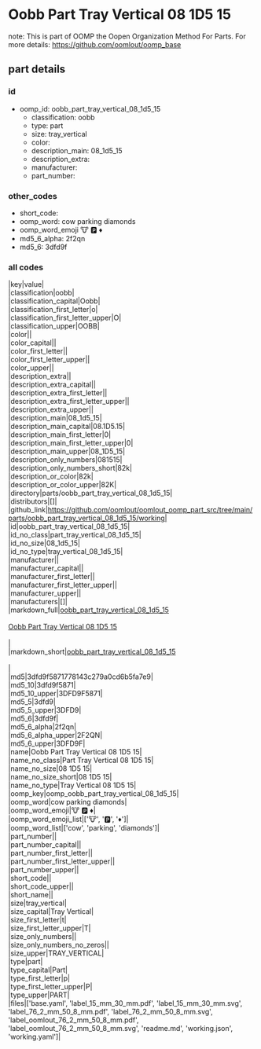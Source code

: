 # Oobb Part Tray Vertical 08 1D5 15  

note: This is part of OOMP the Oopen Organization Method For Parts. For more details: https://github.com/oomlout/oomp_base

##  part details





### id
* oomp_id: oobb_part_tray_vertical_08_1d5_15
  * classification: oobb
  * type: part
  * size: tray_vertical
  * color: 
  * description_main: 08_1d5_15
  * description_extra: 
  * manufacturer: 
  * part_number: 

### other_codes
* short_code: 
* oomp_word: cow parking diamonds
* oomp_word_emoji :cow: :parking: :diamonds:
* md5_6_alpha: 2f2qn
* md5_6: 3dfd9f

### all codes 
|key|value|  
|classification|oobb|  
|classification_capital|Oobb|  
|classification_first_letter|o|  
|classification_first_letter_upper|O|  
|classification_upper|OOBB|  
|color||  
|color_capital||  
|color_first_letter||  
|color_first_letter_upper||  
|color_upper||  
|description_extra||  
|description_extra_capital||  
|description_extra_first_letter||  
|description_extra_first_letter_upper||  
|description_extra_upper||  
|description_main|08_1d5_15|  
|description_main_capital|08.1D5.15|  
|description_main_first_letter|0|  
|description_main_first_letter_upper|0|  
|description_main_upper|08_1D5_15|  
|description_only_numbers|081515|  
|description_only_numbers_short|82k|  
|description_or_color|82k|  
|description_or_color_upper|82K|  
|directory|parts/oobb_part_tray_vertical_08_1d5_15|  
|distributors|[]|  
|github_link|https://github.com/oomlout/oomlout_oomp_part_src/tree/main/parts/oobb_part_tray_vertical_08_1d5_15/working|  
|id|oobb_part_tray_vertical_08_1d5_15|  
|id_no_class|part_tray_vertical_08_1d5_15|  
|id_no_size|08_1d5_15|  
|id_no_type|tray_vertical_08_1d5_15|  
|manufacturer||  
|manufacturer_capital||  
|manufacturer_first_letter||  
|manufacturer_first_letter_upper||  
|manufacturer_upper||  
|manufacturers|[]|  
|markdown_full|[oobb_part_tray_vertical_08_1d5_15](https://github.com/oomlout/oomlout_oomp_part_src/tree/main/parts/oobb_part_tray_vertical_08_1d5_15/working)<br>[](https://github.com/oomlout/oomlout_oomp_part_src/tree/main/parts/oobb_part_tray_vertical_08_1d5_15/working)<br>[Oobb Part Tray Vertical 08 1D5 15](https://github.com/oomlout/oomlout_oomp_part_src/tree/main/parts/oobb_part_tray_vertical_08_1d5_15/working)<br><br>|  
|markdown_short|[oobb_part_tray_vertical_08_1d5_15](https://github.com/oomlout/oomlout_oomp_part_src/tree/main/parts/oobb_part_tray_vertical_08_1d5_15/working)<br><br>|  
|md5|3dfd9f5871778143c279a0cd6b5fa7e9|  
|md5_10|3dfd9f5871|  
|md5_10_upper|3DFD9F5871|  
|md5_5|3dfd9|  
|md5_5_upper|3DFD9|  
|md5_6|3dfd9f|  
|md5_6_alpha|2f2qn|  
|md5_6_alpha_upper|2F2QN|  
|md5_6_upper|3DFD9F|  
|name|Oobb Part Tray Vertical 08 1D5 15|  
|name_no_class|Part Tray Vertical 08 1D5 15|  
|name_no_size|08 1D5 15|  
|name_no_size_short|08 1D5 15|  
|name_no_type|Tray Vertical 08 1D5 15|  
|oomp_key|oomp_oobb_part_tray_vertical_08_1d5_15|  
|oomp_word|cow parking diamonds|  
|oomp_word_emoji|:cow: :parking: :diamonds:|  
|oomp_word_emoji_list|[':cow:', ':parking:', ':diamonds:']|  
|oomp_word_list|['cow', 'parking', 'diamonds']|  
|part_number||  
|part_number_capital||  
|part_number_first_letter||  
|part_number_first_letter_upper||  
|part_number_upper||  
|short_code||  
|short_code_upper||  
|short_name||  
|size|tray_vertical|  
|size_capital|Tray Vertical|  
|size_first_letter|t|  
|size_first_letter_upper|T|  
|size_only_numbers||  
|size_only_numbers_no_zeros||  
|size_upper|TRAY_VERTICAL|  
|type|part|  
|type_capital|Part|  
|type_first_letter|p|  
|type_first_letter_upper|P|  
|type_upper|PART|  
|files|['base.yaml', 'label_15_mm_30_mm.pdf', 'label_15_mm_30_mm.svg', 'label_76_2_mm_50_8_mm.pdf', 'label_76_2_mm_50_8_mm.svg', 'label_oomlout_76_2_mm_50_8_mm.pdf', 'label_oomlout_76_2_mm_50_8_mm.svg', 'readme.md', 'working.json', 'working.yaml']|  
